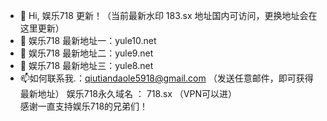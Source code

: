 - 👋 Hi, 娱乐718 更新！（当前最新水印 183.sx 地址国内可访问，更换地址会在这里更新）
- 👀 娱乐718 最新地址一：yule10.net
- 🌱 娱乐718 最新地址二：yule9.net
- 💞️ 娱乐718 最新地址三：yule8.net
- 📫如何联系我.：qiutiandaole5918@gmail.com  （发送任意邮件，即可获得最新地址）
娱乐718永久域名 ： 718.sx （VPN可以进）  
感谢一直支持娱乐718的兄弟们！
<!---
Yule718/Yule718 is a ✨ special ✨ repository because its `README.md` (this file) appears on your GitHub profile.
You can click the Preview link to take a look at your changes.
--->
